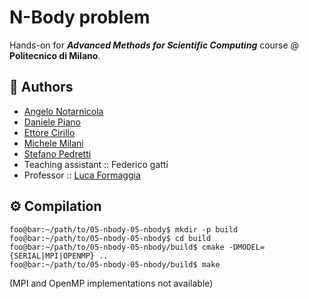 # N-Body problem

Hands-on for **_Advanced Methods for Scientific Computing_** course @ **Politecnico di Milano**.

## 🧩 Authors

- [Angelo Notarnicola](https://github.com/MartinisFederico)
- [Daniele Piano](https://github.com/danielepiano)
- [Ettore Cirillo](https://github.com/EccirilloM)
- [Michele Milani](https://github.com/MicheleeMilani)
- [Stefano Pedretti](https://github.com/StePedre)
- Teaching assistant :: Federico gatti
- Professor :: [Luca Formaggia](https://github.com/lformaggia)

## ⚙️ Compilation

```shell
foo@bar:~/path/to/05-nbody-05-nbody$ mkdir -p build
foo@bar:~/path/to/05-nbody-05-nbody$ cd build
foo@bar:~/path/to/05-nbody-05-nbody/build$ cmake -DMODEL={SERIAL|MPI|OPENMP} ..
foo@bar:~/path/to/05-nbody-05-nbody/build$ make
```

(MPI and OpenMP implementations not available)